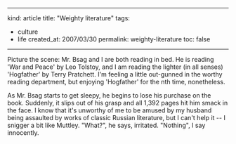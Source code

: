 -----
kind: article
title: "Weighty literature"
tags:
- culture
- life
created_at: 2007/03/30
permalink: weighty-literature
toc: false
-----

<p>Picture the scene: Mr. Bsag and I are both reading in bed. He is reading 'War and Peace' by Leo Tolstoy, and I am reading the lighter (in all senses) 'Hogfather' by Terry Pratchett. I'm feeling a little out-gunned in the worthy reading department, but enjoying 'Hogfather' for the nth time, nonetheless.</p>

<p>As Mr. Bsag starts to get sleepy, he begins to lose his purchase on the book. Suddenly, it slips out of his grasp and all 1,392 pages hit him smack in the face. I know that it's unworthy of me to be amused by my husband being assaulted by works of classic Russian literature, but I can't help it -- I snigger a bit like Muttley. "What?", he says, irritated. "Nothing", I say innocently.</p>



